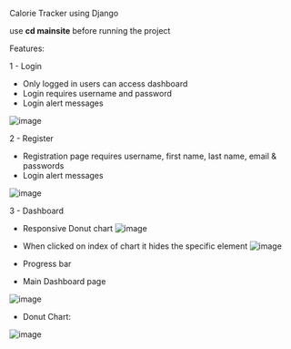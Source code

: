 Calorie Tracker using Django

use **cd mainsite** before running the project

Features:

1 - Login
  - Only logged in users can access dashboard
  - Login requires username and password
  - Login alert messages
  
![image](https://user-images.githubusercontent.com/113903520/191053499-e5e3e126-6453-415e-b5c6-f3c280606b55.png)

2 - Register
  - Registration page requires username, first name, last name, email & passwords
  - Login alert messages
 
 ![image](https://user-images.githubusercontent.com/113903520/191053653-4f630bce-58b1-4d82-aa40-35b3547696e0.png)

 3 - Dashboard 
  - Responsive Donut chart ![image](https://user-images.githubusercontent.com/113903520/191054609-8f8c2745-8ea6-48f2-a10d-e36a8faf68fc.png)
  - When clicked on index of chart it hides the specific element ![image](https://user-images.githubusercontent.com/113903520/191054703-5778c51a-d32a-4906-b8d9-fd1290c5fa68.png)
  - Progress bar 

- Main Dashboard page

![image](https://user-images.githubusercontent.com/113903520/191053777-6eb0db32-4fcb-4729-8bd0-71929a11d693.png)

- Donut Chart:

![image](https://user-images.githubusercontent.com/113903520/191053866-02cb492e-8143-479a-995b-38ce7acd0e25.png)

